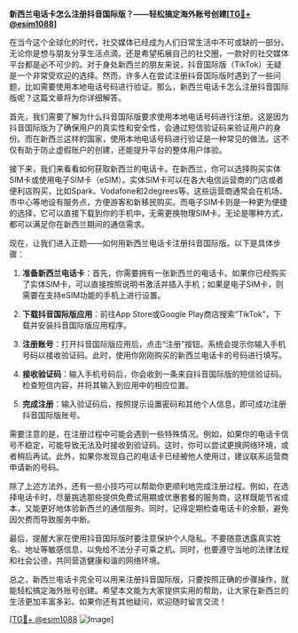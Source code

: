 **新西兰电话卡怎么注册抖音国际版？——轻松搞定海外账号创建[[TG💪+ @esim1088](https://t.me/s/esim1088)]**

在当今这个全球化的时代，社交媒体已经成为人们日常生活中不可或缺的一部分。无论你是想与朋友分享生活点滴，还是希望拓展自己的社交圈，一款好的社交媒体平台都是必不可少的。对于身处新西兰的朋友来说，抖音国际版（TikTok）无疑是一个非常受欢迎的选择。然而，许多人在尝试注册抖音国际版时遇到了一些问题，比如需要使用本地电话号码进行验证。那么，新西兰电话卡怎么注册抖音国际版呢？这篇文章将为你详细解答。

首先，我们需要了解为什么抖音国际版要求使用本地电话号码进行注册。这是因为抖音国际版为了确保用户的真实性和安全性，会通过短信验证码来验证用户的身份。而在新西兰这样的国家，使用本地电话号码进行验证是一种常见的做法。这不仅有助于防止虚假账户的创建，还能提升平台的整体用户体验。

接下来，我们来看看如何获取新西兰的电话卡。在新西兰，你可以选择购买实体SIM卡或使用电子SIM卡（eSIM）。实体SIM卡可以在各大电信运营商的门店或者便利店购买，比如Spark、Vodafone和2degrees等。这些运营商通常会在机场、市中心等地设有服务点，方便游客和新移民购买。而电子SIM卡则是一种更为便捷的选择，它可以直接下载到你的手机中，无需更换物理SIM卡。无论是哪种方式，都可以满足你在新西兰期间的通信需求。

现在，让我们进入正题——如何用新西兰电话卡注册抖音国际版。以下是具体步骤：

1. **准备新西兰电话卡**：首先，你需要拥有一张新西兰的电话卡。如果你已经购买了实体SIM卡，可以直接按照说明书激活并插入手机；如果是电子SIM卡，则需要在支持eSIM功能的手机上进行设置。

2. **下载抖音国际版应用**：前往App Store或Google Play商店搜索“TikTok”，下载并安装抖音国际版应用程序。

3. **注册账号**：打开抖音国际版应用后，点击“注册”按钮。系统会提示你输入手机号码以接收验证码。此时，使用你刚刚购买的新西兰电话卡的号码进行填写。

4. **接收验证码**：输入手机号码后，你会收到一条来自抖音国际版的短信验证码。检查短信内容，并将其输入到应用中的相应位置。

5. **完成注册**：输入验证码后，按照提示设置密码和其他个人信息，即可成功注册抖音国际版账号。

需要注意的是，在注册过程中可能会遇到一些特殊情况。例如，如果你的电话卡信号不稳定，可能导致无法及时接收到验证码。这时，你可以尝试更换网络环境，或者稍后再试。此外，如果你发现自己的电话卡已经被他人使用过，建议联系运营商申请新的号码。

除了上述方法外，还有一些小技巧可以帮助你更顺利地完成注册过程。例如，在选择电话卡时，尽量挑选那些提供免费试用期或优惠套餐的服务商，这样既能节省成本，又能更好地体验新西兰的通信服务。同时，记得定期检查电话卡的余额，避免因欠费而导致服务中断。

最后，提醒大家在使用抖音国际版时要注意保护个人隐私。不要随意透露真实姓名、地址等敏感信息，以免给不法分子可乘之机。同时，也要遵守当地的法律法规和社会公德，共同营造健康和谐的网络环境。

总之，新西兰电话卡完全可以用来注册抖音国际版，只要按照正确的步骤操作，就能轻松搞定海外账号创建。希望本文能为大家提供实用的帮助，让大家在新西兰的生活更加丰富多彩。如果你还有其他疑问，欢迎随时留言交流！

[[TG💪+ @esim1088](https://t.me/s/esim1088) ![Image](https://i.postimg.cc/4NQfJmqS/Snipaste-2025-05-13-00-14-12.png)]